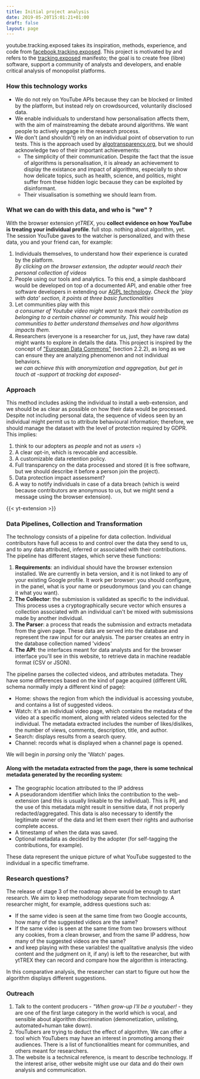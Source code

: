 ```yaml
---
title: Initial project analysis
date: 2019-05-20T15:01:21+01:00
draft: false
layout: page
---
```


youtube.tracking.exposed takes its inspiration, methods, experience, and code from [facebook.tracking.exposed](https://facebook.tracking.exposed). This project is motivated by and refers to the [tracking.exposed](https://tracking.exposed) manifesto; the goal is to create free (libre) software, support a community of analysts and developers, and enable critical analysis of monopolist platforms.

### How this technology works

* We do not rely on YouTube APIs because they can be blocked or limited by the platform, but instead rely on crowdsourced, voluntarily disclosed data.
* We enable individuals to understand how personalisation affects them, with the aim of mainstreaming the debate around algorithms. We want people to actively engage in the research process.
* We don't (and shouldn't) rely on an individual point of observation to run tests. This is the approach used by [algotransparency.org](https://algotransparency.org), but we should acknowledge two of their important achievements:
    * The simplicity of their communication. Despite the fact that the issue of algorithms is personalisation, it is already an achievement to display the existance and impact of algorithms, especially to show how delicate topics, such as health, science, and politics, might suffer from these hidden logic because they can be exploited by disinformant.
    * Their visualisation is something we should learn from.

### What we can do with this data, and who is "we" ?

With the browser extension *ytTREX*, you **collect evidence on how YouTube is treating your individual profile**. full stop. nothing about algorithm, yet.
The session YouTube gaves to the watcher is personalized, and with these data, you and your friend can, for example:

1. Individuals themselves, to understand how their experience is curated by the platform.  
*By clicking on the browser extension, the adopter would reach their personal collection of videos*
2. People using our tools and analytics. To this end, a simple dashboard would be developed on top of a documented API, and enable other free software developers in extending our [AGPL technology](https://github.com/tracking-exposed/yttrex/).
*Check the 'play with data' section, it points at three basic functionalities*
3. Let communities play with this  
*a consumer of Youtube video might want to mark their contribution as belonging to a certain channel or community. This would help communities to better understand themselves and how algorithms impacts them.*
4. Researchers (everyone is a researcher for us, just, they have raw data) might wants to explore in details the data. This project is inspired by the concept of ["European Data Commons"](https://diem25.org/wp-content/uploads/2019/03/Technological-Sovereignty-Green-Paper-No-3.pdf) (section 2.2.2), as long as we can ensure they are analyzing phenomenon and not individual behaviors.  
*we can achieve this with anonymization and aggregation, but get in touch at -support at tracking dot exposed-*

### Approach

This method includes asking the individual to install a web-extension, and we should be as clear as possible on how their data would be processed. Despite not including personal data, the sequence of videos seen by an individual might permit us to attribute behavioural information; therefore, we should manage the dataset with the level of protection required by GDPR. This implies:

1.  think to our adopters as *people* and not as *users* =)
2.  A clear opt-in, which is revocable and accessible.
3.  A customizable data retention policy.
4.  Full transparency on the data processed and stored (it is free software, but we should describe it before a person join the project).
5.  Data protection impact assessment?
6.  A way to notify individuals in case of a data breach (which is weird because contributors are anonymous to us, but we might send a message using the browser extension).

{{< yt-extension >}}

### Data Pipelines, Collection and Transformation

The technology consists of a pipeline for data collection. Individual contributors have full access to and control over the data they send to us, and to any data attributed, inferred or associated with their contributions. The pipeline has different stages, which serve these functions:

1.  **Requirements**: an individual should have the browser extension installed. We are currently in beta version, and it is not linked to any of your existing Google profile. It work per browser: you should configure, in the panel, what is your name or pseudonymous (and you can change it what you want).
2.  **The Collector**: the submission is validated as specific to the individual. This process uses a cryptographically secure vector which ensures a collection associated with an individual can't be mixed with submissions made by another individual.
3.  **The Parser**: a process that reads the submission and extracts metadata from the given page. These data are served into the database and represent the raw input for our analysis. The parser creates an entry in the database collection named 'videos'
4. **The API**: the interfaces meant for data analysts and for the browser interface you'll see in this website, to retrieve data in machine readable format (CSV or JSON).

The pipeline parses the collected videos, and attributes metadata. They have some differences based on the kind of page acquired (different URL schema normally imply a different kind of page):

* Home: shows the region from which the individual is accessing youtube, and contains a list of suggested videos.
* Watch: it's an individual video page, which contains the metadata of the video at a specific moment, along with related videos selected for the individual. The metadata extracted includes the number of likes/dislikes, the number of views, comments, description, title, and author.
* Search: displays results from a search query.
* Channel: records what is displayed when a channel page is opened.

We will begin in *parsing* only the 'Watch' pages.

#### Along with the metadata extracted from the page, there is some technical metadata generated by the recording system:

* The geographic location attributed to the IP address
* A pseudorandom identifier which links the contribution to the web-extension (and this is usually linkable to the individual). This is PII, and the use of this metadata might result in sensitive data, if not properly redacted/aggregated.  This data is also necessary to identify the legitimate owner of the data and let them exert their rights and authorise complete access.
* A timestamp of when the data was saved.
* Optional metadata as decided by the adopter (for self-tagging the contributions, for example).

These data represent the unique picture of what YouTube suggested to the individual in a specific timeframe.

### Research questions?

The release of stage 3 of the roadmap above would be enough to start research. We aim to keep methodology separate from technology. A researcher might, for example, address questions such as:

* If the same video is seen at the same time from two Google accounts, how many of the suggested videos are the same?
* If the same video is seen at the same time from two browsers without any cookies, from a clean browser, and from the same IP address, how many of the suggested videos are the same?
* and keep playing with these variables! the qualitative analysis (the video content and the judgment on it, if any) is left to the researcher, but with ytTREX they can record and compare how the algorithm is interacting.


In this comparative analysis, the researcher can start to figure out how the algorithm displays different suggestions.

### Outreach

1. Talk to the content producers - *"When grow-up I'll be a youtuber!* - they are one of the first large category in the world which is vocal, and sensible about algorithm discrimination (demonetization, unlisting, automated+human take down).
2. YouTubers are trying to deduct the effect of algorithm, We can offer a tool which YouTubers may have an interest in promoting among their audiences. There is a list of functionalities meant for communities, and others meant for researchers.
3. The website is a technical reference, is meant to describe technology. If the interest arise, other website might use our data and do their own analysis and communication.

